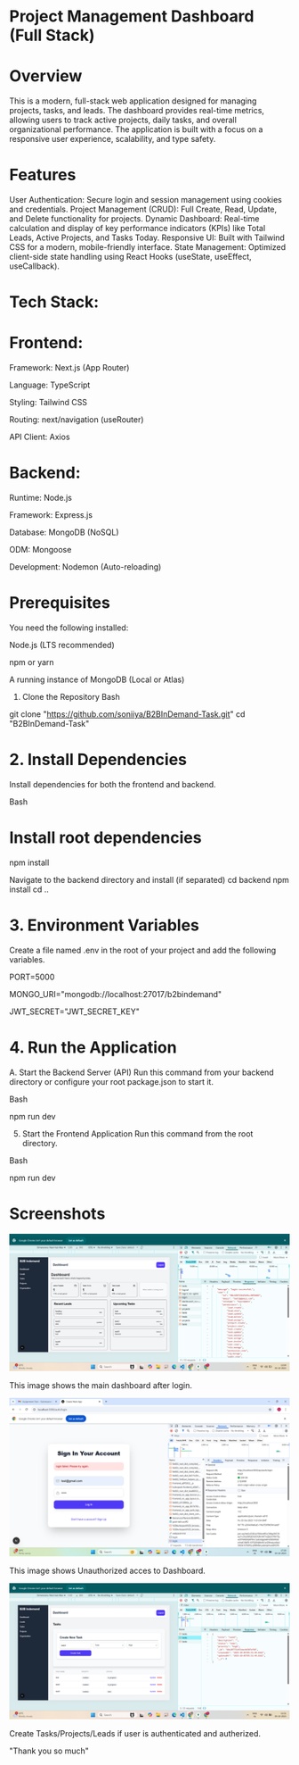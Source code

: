 # Project Management Dashboard (Full Stack)

# Overview

This is a modern, full-stack web application designed for managing projects, tasks, and leads. The dashboard provides real-time metrics, allowing users to track active projects, daily tasks, and overall organizational performance. The application is built with a focus on a responsive user experience, scalability, and type safety.

# Features

User Authentication: Secure login and session management using cookies and credentials.
Project Management (CRUD): Full Create, Read, Update, and Delete functionality for projects.
Dynamic Dashboard: Real-time calculation and display of key performance indicators (KPIs) like Total Leads, Active Projects, and Tasks Today.
Responsive UI: Built with Tailwind CSS for a modern, mobile-friendly interface.
State Management: Optimized client-side state handling using React Hooks (useState, useEffect, useCallback).

# Tech Stack: 

# Frontend:

Framework:	Next.js (App Router)

Language:	TypeScript

Styling:	Tailwind CSS

Routing:	next/navigation (useRouter)

API Client:	Axios 


# Backend:

Runtime: 	    Node.js

Framework:	    Express.js

Database:	    MongoDB (NoSQL)

ODM: 	        Mongoose

Development:	Nodemon (Auto-reloading)


# Prerequisites
You need the following installed:

Node.js (LTS recommended)

npm or yarn

A running instance of MongoDB (Local or Atlas)

1. Clone the Repository
Bash

git clone "https://github.com/soniiya/B2BInDemand-Task.git"
cd "B2BInDemand-Task"

# 2. Install Dependencies
Install dependencies for both the frontend and backend.

Bash

# Install root dependencies
npm install

Navigate to the backend directory and install (if separated)
cd backend
npm install
cd ..

# 3. Environment Variables
Create a file named .env in the root of your project and add the following variables.

PORT=5000

MONGO_URI="mongodb://localhost:27017/b2bindemand"

JWT_SECRET="JWT_SECRET_KEY"

# 4. Run the Application
A. Start the Backend Server (API)
Run this command from your backend directory or configure your root package.json to start it.

Bash

npm run dev

5. Start the Frontend Application
Run this command from the root directory.

Bash

npm run dev


# Screenshots

![Main Dashboard View](screenshots/login.png)

This image shows the main dashboard after login.


![Main Dashboard View](screenshots/unauthorize.png)

This image shows Unauthorized acces to Dashboard.


![Main Dashboard View](screenshots/task.png)

Create Tasks/Projects/Leads if user is authenticated and autherized.


"Thank you so much"
